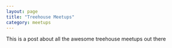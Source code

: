 ```yaml
---
layout: page
title: "Treehouse Meetups"
category: meetups
---
```


This is a post about all the awesome treehouse meetups out there
